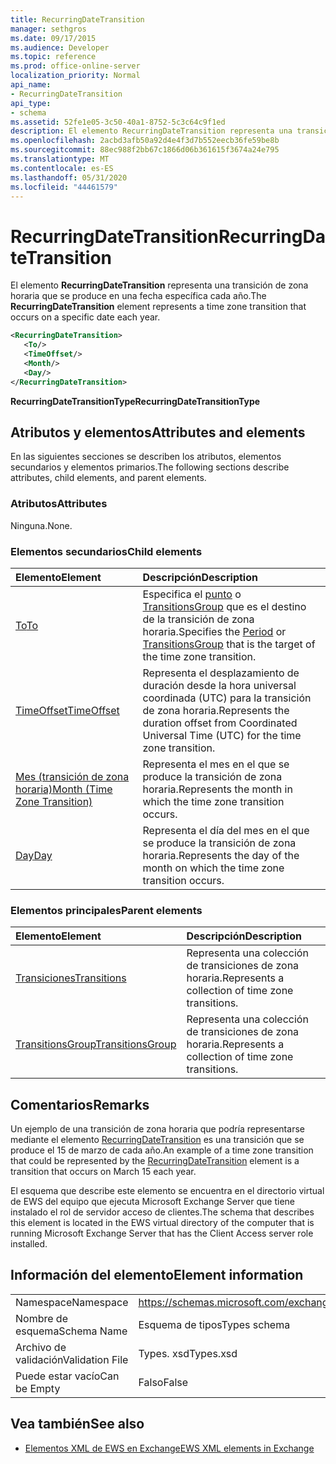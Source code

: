 ```yaml
---
title: RecurringDateTransition
manager: sethgros
ms.date: 09/17/2015
ms.audience: Developer
ms.topic: reference
ms.prod: office-online-server
localization_priority: Normal
api_name:
- RecurringDateTransition
api_type:
- schema
ms.assetid: 52fe1e05-3c50-40a1-8752-5c3c64c9f1ed
description: El elemento RecurringDateTransition representa una transición de zona horaria que se produce en una fecha específica cada año.
ms.openlocfilehash: 2acbd3afb50a92d4e4f3d7b552eecb36fe59be8b
ms.sourcegitcommit: 88ec988f2bb67c1866d06b361615f3674a24e795
ms.translationtype: MT
ms.contentlocale: es-ES
ms.lasthandoff: 05/31/2020
ms.locfileid: "44461579"
---
```

# <a name="recurringdatetransition"></a><span data-ttu-id="7e753-103">RecurringDateTransition</span><span class="sxs-lookup"><span data-stu-id="7e753-103">RecurringDateTransition</span></span>

<span data-ttu-id="7e753-104">El elemento **RecurringDateTransition** representa una transición de zona horaria que se produce en una fecha específica cada año.</span><span class="sxs-lookup"><span data-stu-id="7e753-104">The **RecurringDateTransition** element represents a time zone transition that occurs on a specific date each year.</span></span> 
  
```xml
<RecurringDateTransition>
   <To/>
   <TimeOffset/>
   <Month/>
   <Day/>
</RecurringDateTransition>
```

 <span data-ttu-id="7e753-105">**RecurringDateTransitionType**</span><span class="sxs-lookup"><span data-stu-id="7e753-105">**RecurringDateTransitionType**</span></span>
## <a name="attributes-and-elements"></a><span data-ttu-id="7e753-106">Atributos y elementos</span><span class="sxs-lookup"><span data-stu-id="7e753-106">Attributes and elements</span></span>

<span data-ttu-id="7e753-107">En las siguientes secciones se describen los atributos, elementos secundarios y elementos primarios.</span><span class="sxs-lookup"><span data-stu-id="7e753-107">The following sections describe attributes, child elements, and parent elements.</span></span>
  
### <a name="attributes"></a><span data-ttu-id="7e753-108">Atributos</span><span class="sxs-lookup"><span data-stu-id="7e753-108">Attributes</span></span>

<span data-ttu-id="7e753-109">Ninguna.</span><span class="sxs-lookup"><span data-stu-id="7e753-109">None.</span></span>
  
### <a name="child-elements"></a><span data-ttu-id="7e753-110">Elementos secundarios</span><span class="sxs-lookup"><span data-stu-id="7e753-110">Child elements</span></span>

|<span data-ttu-id="7e753-111">**Elemento**</span><span class="sxs-lookup"><span data-stu-id="7e753-111">**Element**</span></span>|<span data-ttu-id="7e753-112">**Descripción**</span><span class="sxs-lookup"><span data-stu-id="7e753-112">**Description**</span></span>|
|:-----|:-----|
|[<span data-ttu-id="7e753-113">To</span><span class="sxs-lookup"><span data-stu-id="7e753-113">To</span></span>](to.md) <br/> |<span data-ttu-id="7e753-114">Especifica el [punto](period.md) o [TransitionsGroup](transitionsgroup.md) que es el destino de la transición de zona horaria.</span><span class="sxs-lookup"><span data-stu-id="7e753-114">Specifies the [Period](period.md) or [TransitionsGroup](transitionsgroup.md) that is the target of the time zone transition.</span></span>  <br/> |
|[<span data-ttu-id="7e753-115">TimeOffset</span><span class="sxs-lookup"><span data-stu-id="7e753-115">TimeOffset</span></span>](timeoffset.md) <br/> |<span data-ttu-id="7e753-116">Representa el desplazamiento de duración desde la hora universal coordinada (UTC) para la transición de zona horaria.</span><span class="sxs-lookup"><span data-stu-id="7e753-116">Represents the duration offset from Coordinated Universal Time (UTC) for the time zone transition.</span></span>  <br/> |
|[<span data-ttu-id="7e753-117">Mes (transición de zona horaria)</span><span class="sxs-lookup"><span data-stu-id="7e753-117">Month (Time Zone Transition)</span></span>](month-time-zone-transition.md) <br/> |<span data-ttu-id="7e753-118">Representa el mes en el que se produce la transición de zona horaria.</span><span class="sxs-lookup"><span data-stu-id="7e753-118">Represents the month in which the time zone transition occurs.</span></span>  <br/> |
|[<span data-ttu-id="7e753-119">Day</span><span class="sxs-lookup"><span data-stu-id="7e753-119">Day</span></span>](day.md) <br/> |<span data-ttu-id="7e753-120">Representa el día del mes en el que se produce la transición de zona horaria.</span><span class="sxs-lookup"><span data-stu-id="7e753-120">Represents the day of the month on which the time zone transition occurs.</span></span>  <br/> |
   
### <a name="parent-elements"></a><span data-ttu-id="7e753-121">Elementos principales</span><span class="sxs-lookup"><span data-stu-id="7e753-121">Parent elements</span></span>

|<span data-ttu-id="7e753-122">**Elemento**</span><span class="sxs-lookup"><span data-stu-id="7e753-122">**Element**</span></span>|<span data-ttu-id="7e753-123">**Descripción**</span><span class="sxs-lookup"><span data-stu-id="7e753-123">**Description**</span></span>|
|:-----|:-----|
|[<span data-ttu-id="7e753-124">Transiciones</span><span class="sxs-lookup"><span data-stu-id="7e753-124">Transitions</span></span>](transitions.md) <br/> |<span data-ttu-id="7e753-125">Representa una colección de transiciones de zona horaria.</span><span class="sxs-lookup"><span data-stu-id="7e753-125">Represents a collection of time zone transitions.</span></span>  <br/> |
|[<span data-ttu-id="7e753-126">TransitionsGroup</span><span class="sxs-lookup"><span data-stu-id="7e753-126">TransitionsGroup</span></span>](transitionsgroup.md) <br/> |<span data-ttu-id="7e753-127">Representa una colección de transiciones de zona horaria.</span><span class="sxs-lookup"><span data-stu-id="7e753-127">Represents a collection of time zone transitions.</span></span>  <br/> |
   
## <a name="remarks"></a><span data-ttu-id="7e753-128">Comentarios</span><span class="sxs-lookup"><span data-stu-id="7e753-128">Remarks</span></span>

<span data-ttu-id="7e753-129">Un ejemplo de una transición de zona horaria que podría representarse mediante el elemento [RecurringDateTransition](recurringdatetransition.md) es una transición que se produce el 15 de marzo de cada año.</span><span class="sxs-lookup"><span data-stu-id="7e753-129">An example of a time zone transition that could be represented by the [RecurringDateTransition](recurringdatetransition.md) element is a transition that occurs on March 15 each year.</span></span> 
  
<span data-ttu-id="7e753-130">El esquema que describe este elemento se encuentra en el directorio virtual de EWS del equipo que ejecuta Microsoft Exchange Server que tiene instalado el rol de servidor acceso de clientes.</span><span class="sxs-lookup"><span data-stu-id="7e753-130">The schema that describes this element is located in the EWS virtual directory of the computer that is running Microsoft Exchange Server that has the Client Access server role installed.</span></span>
  
## <a name="element-information"></a><span data-ttu-id="7e753-131">Información del elemento</span><span class="sxs-lookup"><span data-stu-id="7e753-131">Element information</span></span>

|||
|:-----|:-----|
|<span data-ttu-id="7e753-132">Namespace</span><span class="sxs-lookup"><span data-stu-id="7e753-132">Namespace</span></span>  <br/> |https://schemas.microsoft.com/exchange/services/2006/types  <br/> |
|<span data-ttu-id="7e753-133">Nombre de esquema</span><span class="sxs-lookup"><span data-stu-id="7e753-133">Schema Name</span></span>  <br/> |<span data-ttu-id="7e753-134">Esquema de tipos</span><span class="sxs-lookup"><span data-stu-id="7e753-134">Types schema</span></span>  <br/> |
|<span data-ttu-id="7e753-135">Archivo de validación</span><span class="sxs-lookup"><span data-stu-id="7e753-135">Validation File</span></span>  <br/> |<span data-ttu-id="7e753-136">Types. xsd</span><span class="sxs-lookup"><span data-stu-id="7e753-136">Types.xsd</span></span>  <br/> |
|<span data-ttu-id="7e753-137">Puede estar vacío</span><span class="sxs-lookup"><span data-stu-id="7e753-137">Can be Empty</span></span>  <br/> |<span data-ttu-id="7e753-138">Falso</span><span class="sxs-lookup"><span data-stu-id="7e753-138">False</span></span>  <br/> |
   
## <a name="see-also"></a><span data-ttu-id="7e753-139">Vea también</span><span class="sxs-lookup"><span data-stu-id="7e753-139">See also</span></span>



- [<span data-ttu-id="7e753-140">Elementos XML de EWS en Exchange</span><span class="sxs-lookup"><span data-stu-id="7e753-140">EWS XML elements in Exchange</span></span>](ews-xml-elements-in-exchange.md)

